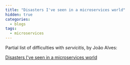 ```yaml
---
title: "Disasters I've seen in a microservices world"
hidden: true
categories:
  - blogs
tags:
  - microservices
---
```



Partial list of difficulties with _servicitis_, by João Alves:

[Disasters I've seen in a microservices world](https://world.hey.com/joaoqalves/disasters-i-ve-seen-in-a-microservices-world-a9137a51)


